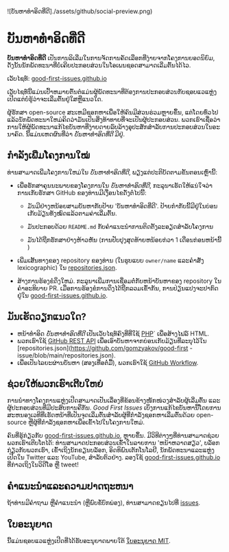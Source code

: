 ![ບັນຫາທຳອິດທີ່ດີ]./assets/github/social-preview.png)

# ບັນຫາທໍາອິດທີ່ດີ

**ບັນຫາທຳອິດທີ່ດີ** ເປັນການລິເລີ່ມໃນການຈັດການຄັດເລືອກທີ່ງ່າຍຈາກໂຄງການຍອດນິຍົມ, ດັ່ງນັ້ນນັກພັດທະນາທີ່ບໍ່ເຄີຍປະກອບສ່ວນໃນໂອເພນຊອດສາມາດເລີ່ມຕົ້ນໄດ້ໄວ.

ເວັບໄຊທ໌: [good-first-issues.github.io](https://good-first-issues.github.io)

ເວັບໄຊທ໌ນີ້ແມ່ນເປົ້າຫມາຍຕົ້ນຕໍແມ່ນຜູ້ພັດທະນາທີ່ຕ້ອງການປະກອບສ່ວນກັບຊອບແວແຫຼ່ງເປີດແຕ່ບໍ່ຮູ້ວ່າຈະເລີ່ມຕົ້ນຢູ່ໃສຫຼືແນວໃດ.

ຜູ້ຮັກສາ open-source ສະເຫມີຊອກຫາເພື່ອໃຫ້ຄົນມີສ່ວນຮ່ວມຫຼາຍຂຶ້ນ, ແຕ່ໂດຍທົ່ວໄປແລ້ວນັກພັດທະນາໃຫມ່ຄິດວ່າມັນເປັນສິ່ງທ້າທາຍທີ່ຈະເປັນຜູ້ປະກອບສ່ວນ. ພວກ​ເຮົາ​ເຊື່ອ​ວ່າ​ການ​ໃຫ້​ຜູ້​ພັດ​ທະ​ນາ​ແກ້​ໄຂ​ບັນ​ຫາ​ທີ່​ງ່າຍ​ດາຍ​ລົບ​ລ້າງ​ອຸ​ປະ​ສັກ​ສໍາ​ລັບ​ການ​ປະ​ກອບ​ສ່ວນ​ໃນ​ອະ​ນາ​ຄົດ​. ນີ້ແມ່ນເຫດຜົນທີ່ວ່າ *ບັນຫາທໍາອິດທີ່ດີ* ມີຢູ່.

## ກຳລັງເພີ່ມໂຄງການໃໝ່

ທ່ານສາມາດເພີ່ມໂຄງການໃຫມ່ໃນ *ບັນຫາທໍາອິດທີ່ດີ*, ພຽງແຕ່ປະຕິບັດຕາມຂັ້ນຕອນເຫຼົ່ານີ້:

- ເພື່ອ​ຮັກ​ສາ​ຄຸນ​ນະ​ພາບ​ຂອງ​ໂຄງ​ການ​ໃນ *ບັນ​ຫາ​ທໍາ​ອິດ​ທີ່​ດີ*​, ກະ​ລຸ​ນາ​ເຮັດ​ໃຫ້​ແນ່​ໃຈວ່​າ​ການ​ເກັບ​ຮັກ​ສາ GitHub ຂອງ​ທ່ານ​ມີ​ເງື່ອນ​ໄຂ​ດັ່ງ​ຕໍ່​ໄປ​ນີ້​:

     - ມັນມີຢ່າງຫນ້ອຍສາມບັນຫາກັບປ້າຍ 'ບັນຫາທໍາອິດທີ່ດີ'. ປ້າຍກຳກັບນີ້ມີຢູ່ໃນບ່ອນເກັບມ້ຽນທັງໝົດແລ້ວຕາມຄ່າເລີ່ມຕົ້ນ.

     - ມັນ​ປະ​ກອບ​ດ້ວຍ `README.md` ກັບ​ຄໍາ​ແນະ​ນໍາ​ການ​ຕິດ​ຕັ້ງ​ລະ​ອຽດ​ສໍາ​ລັບ​ໂຄງ​ການ​

     - ມັນ​ໄດ້​ຖືກ​ຮັກ​ສາ​ຢ່າງ​ຫ້າວ​ຫັນ (ການ​ປັບ​ປຸງ​ສຸດ​ທ້າຍ​ຫນ້ອຍ​ກ​່​ວາ 1 ເດືອນ​ກ່ອນ​ຫນ້າ​ນີ້​)

- ເພີ່ມເສັ້ນທາງຂອງ repository ຂອງທ່ານ (ໃນຮູບແບບ `owner/name` ແລະຄໍາສັ່ງ lexicographic) ໃນ [repositories.json](https://github.com/gomzyakov/good-first-issue/blob/main/repositories.json).

- ສ້າງ​ການ​ຮ້ອງ​ຂໍ​ດຶງ​ໃຫມ່​. ກະ​ລຸ​ນາ​ເພີ່ມ​ການ​ເຊື່ອມ​ຕໍ່​ກັບ​ຫນ້າ​ບັນ​ຫາ​ຂອງ repository ໃນ​ຄໍາ​ອະ​ທິ​ບາຍ PR​. ເມື່ອການຮ້ອງຂໍການດຶງໄດ້ຖືກລວມເຂົ້າກັນ, ການປ່ຽນແປງຈະປາກົດຢູ່ໃນ [good-first-issues.github.io](https://good-first-issues.github.io).

## ມັນ​ເຮັດ​ວຽກ​ແນວ​ໃດ?

- ຫນ້າທໍາອິດ *ບັນຫາທໍາອິດທີ່ດີ* ເປັນເວັບໄຊທ໌ຄົງທີ່ທີ່ໃຊ້ [PHP](https://www.php.net)` ເພື່ອສ້າງໄຟລ໌ HTML.
- ພວກເຮົາໃຊ້ [GitHub REST API](https://docs.github.com/en/rest) ເພື່ອເອົາບັນຫາຈາກບ່ອນເກັບມ້ຽນທີ່ລະບຸໄວ້ໃນ [repositories.json](https://github.com/gomzyakov/good-first -issue/blob/main/repositories.json).
- ເພື່ອເປັນໄລຍະຜ່ານບັນຫາ (ສອງເທື່ອຕໍ່ມື້), ພວກເຮົາໃຊ້ [GitHub Workflow](https://docs.github.com/en/actions/using-workflows).

## ຊ່ວຍໃຫ້ພວກເຮົາເຕີບໃຫຍ່

ການນຳທາງໂຄງການແຫຼ່ງເປີດສາມາດເປັນເລື່ອງທີ່ຂ້ອນຂ້າງໜັກໜ່ວງສຳລັບຜູ້ເລີ່ມຕົ້ນ ແລະຜູ້ປະກອບສ່ວນທີ່ມີປະສົບການຄືກັນ. *Good First Issues* ເບິ່ງການແກ້ໄຂບັນຫານີ້ໂດຍການສະຫນອງເວທີທີ່ເຮັດຫນ້າທີ່ເປັນຈຸດເລີ່ມຕົ້ນສໍາລັບຜູ້ທີ່ກໍາລັງຊອກຫາເລີ່ມຕົ້ນດ້ວຍ open-source ຫຼືຜູ້ທີ່ກໍາລັງຊອກຫາເພື່ອເຂົ້າໄປໃນໂຄງການໃຫມ່.

ຄົນທີ່ຮູ້ກ່ຽວກັບ [good-first-issues.github.io](https://good-first-issues.github.io), ຫຼາຍຂຶ້ນ. ມີວິທີຕ່າງໆທີ່ທ່ານສາມາດຊ່ວຍພວກເຮົາເຕີບໂຕໄດ້: ທ່ານສາມາດປະກອບສ່ວນເຂົ້າໃນລາຍການ 'ຫນ້າຫວາດສຽວ', ບລັອກກ່ຽວກັບພວກເຮົາ, ເຂົ້າເຖິງນັກຂຽນບລັອກ, ອິດທິພົນເຕັກໂນໂລຢີ, ນັກພັດທະນາແລະແຫຼ່ງເປີດໃນ Twitter ແລະ YouTube, ສໍາລັບຕົວຢ່າງ. ລອງໃຊ້ [good-first-issues.github.io](https://good-first-issues.github.io) ທີ່ກ່າວເຖິງໃນວິດີໂອ ຫຼື tweet!

## ຄໍາ​ແນະ​ນໍາ​ແລະ​ຄວາມ​ປາດ​ຖະ​ຫນາ​

ຖ້າທ່ານມີຄຳຖາມ ຫຼືຄຳແນະນຳ (ຫຼືພົບຂໍ້ບົກພ່ອງ), ທ່ານສາມາດຂຽນໄປທີ່ [issues](https://github.com/good-first-issues/good-first-issues.github.io/issues).

## ໃບອະນຸຍາດ

ນີ້ແມ່ນຊອບແວແຫຼ່ງເປີດທີ່ໄດ້ຮັບອະນຸຍາດພາຍໃຕ້ [ໃບອະນຸຍາດ MIT](https://github.com/good-first-issues/good-first-issues.github.io/blob/main/LICENSE).